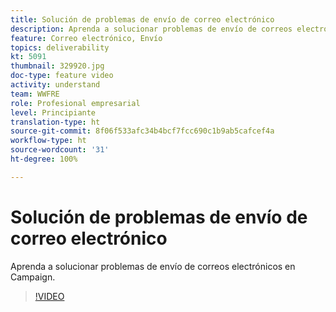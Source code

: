 ```yaml
---
title: Solución de problemas de envío de correo electrónico
description: Aprenda a solucionar problemas de envío de correos electrónicos en Campaign.
feature: Correo electrónico, Envío
topics: deliverability
kt: 5091
thumbnail: 329920.jpg
doc-type: feature video
activity: understand
team: WWFRE
role: Profesional empresarial
level: Principiante
translation-type: ht
source-git-commit: 8f06f533afc34b4bcf7fcc690c1b9ab5cafcef4a
workflow-type: ht
source-wordcount: '31'
ht-degree: 100%

---
```



# Solución de problemas de envío de correo electrónico

Aprenda a solucionar problemas de envío de correos electrónicos en Campaign.

>[!VIDEO](https://video.tv.adobe.com/v/329920?quality=12)
